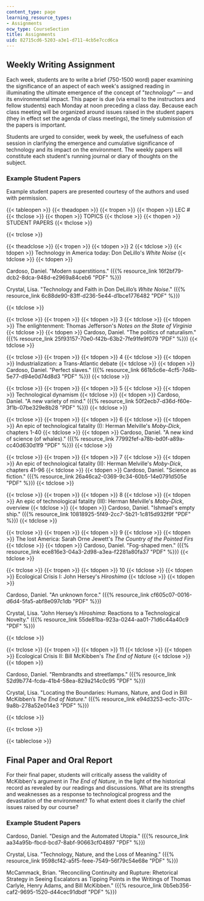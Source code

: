 ```yaml
---
content_type: page
learning_resource_types:
- Assignments
ocw_type: CourseSection
title: Assignments
uid: 82715cd6-5203-a3e1-d711-4cb5e7ccd6ca
---
```


Weekly Writing Assignment
-------------------------

Each week, students are to write a brief (750-1500 word) paper examining the significance of an aspect of each week's assigned reading in illuminating the ultimate emergence of the concept of "_technology_" — and its environmental impact. This paper is due (via email to the instructors and fellow students) each Monday at noon preceding a class day. Because each class meeting will be organized around issues raised in the student papers (they in effect set the agenda of class meetings), the timely submission of the papers is important.

Students are urged to consider, week by week, the usefulness of each session in clarifying the emergence and cumulative significance of technology and its impact on the environment. The weekly papers will constitute each student's running journal or diary of thoughts on the subject.

### Example Student Papers

Example student papers are presented courtesy of the authors and used with permission.

{{< tableopen >}}
{{< theadopen >}}
{{< tropen >}}
{{< thopen >}}
LEC #
{{< thclose >}}
{{< thopen >}}
TOPICS
{{< thclose >}}
{{< thopen >}}
STUDENT PAPERS
{{< thclose >}}

{{< trclose >}}

{{< theadclose >}}
{{< tropen >}}
{{< tdopen >}}
2
{{< tdclose >}}
{{< tdopen >}}
Technology in America today: Don DeLillo's _White Noise_
{{< tdclose >}}
{{< tdopen >}}


Cardoso, Daniel. "Modern superstitions." ({{% resource_link 16f2bf79-dcb2-8dca-948d-e2969a84ceb6 "PDF" %}})

Crystal, Lisa. "Technology and Faith in Don DeLillo’s _White Noise_." ({{% resource_link 6c88de90-83ff-d236-5e44-d1bce1776482 "PDF" %}})


{{< tdclose >}}

{{< trclose >}}
{{< tropen >}}
{{< tdopen >}}
3
{{< tdclose >}}
{{< tdopen >}}
The enlightenment: Thomas Jefferson's _Notes on the State of Virginia_
{{< tdclose >}}
{{< tdopen >}}
Cardoso, Daniel. "The politics of naturalism." ({{% resource_link 25f93157-70e0-f42b-63b2-7fe91fe9f079 "PDF" %}})
{{< tdclose >}}

{{< trclose >}}
{{< tropen >}}
{{< tdopen >}}
4
{{< tdclose >}}
{{< tdopen >}}
Industrialization: a Trans-Atlantic debate
{{< tdclose >}}
{{< tdopen >}}
Cardoso, Daniel. "Perfect slaves." ({{% resource_link 661b5c6e-4cf5-7d4b-5e77-d94e0d74d8d3 "PDF" %}})
{{< tdclose >}}

{{< trclose >}}
{{< tropen >}}
{{< tdopen >}}
5
{{< tdclose >}}
{{< tdopen >}}
Technological dynamism
{{< tdclose >}}
{{< tdopen >}}
Cardoso, Daniel. "A new variety of mind." ({{% resource_link 50f2ecb7-d36d-f60e-3f1b-07be329e8b28 "PDF" %}})
{{< tdclose >}}

{{< trclose >}}
{{< tropen >}}
{{< tdopen >}}
6
{{< tdclose >}}
{{< tdopen >}}
An epic of technological fatality (I): Herman Melville's _Moby-Dick_, chapters 1-40
{{< tdclose >}}
{{< tdopen >}}
Cardoso, Daniel. "A new kind of science (of whales)." ({{% resource_link 77992fef-a78b-bd0f-a89a-cc40d630d1f9 "PDF" %}})
{{< tdclose >}}

{{< trclose >}}
{{< tropen >}}
{{< tdopen >}}
7
{{< tdclose >}}
{{< tdopen >}}
An epic of technological fatality (II): Herman Melville's _Moby-Dick_, chapters 41-96
{{< tdclose >}}
{{< tdopen >}}
Cardoso, Daniel. "Science as fiction." ({{% resource_link 26a46ca2-0369-9c34-60b5-14e0791d505e "PDF" %}})
{{< tdclose >}}

{{< trclose >}}
{{< tropen >}}
{{< tdopen >}}
8
{{< tdclose >}}
{{< tdopen >}}
An epic of technological fatality (III): Herman Melville's _Moby-Dick_, overview
{{< tdclose >}}
{{< tdopen >}}
Cardoso, Daniel. "Ishmael's empty ship." ({{% resource_link 10818925-5f49-2cc7-5b21-1c815d932f9f "PDF" %}})
{{< tdclose >}}

{{< trclose >}}
{{< tropen >}}
{{< tdopen >}}
9
{{< tdclose >}}
{{< tdopen >}}
The lost America: Sarah Orne Jewett's _The Country of the Pointed Firs_
{{< tdclose >}}
{{< tdopen >}}
Cardoso, Daniel. "Fog-shaped men." ({{% resource_link ece816e3-04a3-2d98-a3ea-f2281a80fa37 "PDF" %}})
{{< tdclose >}}

{{< trclose >}}
{{< tropen >}}
{{< tdopen >}}
10
{{< tdclose >}}
{{< tdopen >}}
Ecological Crisis I: John Hersey's _Hiroshima_
{{< tdclose >}}
{{< tdopen >}}


Cardoso, Daniel. "An unknown force." ({{% resource_link cf605c07-0016-d6d4-5fa5-abf8e097c1db "PDF" %}})

Crystal, Lisa. "John Hersey’s _Hiroshima_: Reactions to a Technological Novelty." ({{% resource_link 55de81ba-923a-0244-aa01-71d6c44a40c9 "PDF" %}})


{{< tdclose >}}

{{< trclose >}}
{{< tropen >}}
{{< tdopen >}}
11
{{< tdclose >}}
{{< tdopen >}}
Ecological Crisis II: Bill McKibben's _The End of Nature_
{{< tdclose >}}
{{< tdopen >}}


Cardoso, Daniel. "Rembrandts and streetlamps." ({{% resource_link 52d9b774-fcda-41b4-58ea-829a214c0c95 "PDF" %}})

Crystal, Lisa. "Locating the Boundaries: Humans, Nature, and God in Bill McKibben’s _The End of Nature_." ({{% resource_link e94d3253-ecfc-317c-9a8b-278a52e014e3 "PDF" %}})


{{< tdclose >}}

{{< trclose >}}

{{< tableclose >}}

Final Paper and Oral Report
---------------------------

For their final paper, students will critically assess the validity of McKibben's argument in _The End of Nature_, in the light of the historical record as revealed by our readings and discussions. What are its strengths and weaknesses as a response to technological progress and the devastation of the environment? To what extent does it clarify the chief issues raised by our course?

### Example Student Papers

Cardoso, Daniel. "Design and the Automated Utopia." ({{% resource_link aa34a95b-fbcd-bcd7-8abf-90663cf04897 "PDF" %}})

Crystal, Lisa. "Technology, Nature, and the Loss of Meaning." ({{% resource_link 9598cf42-a5f5-feee-7549-56f79c54e68e "PDF" %}})

McCammack, Brian. "Reconciling Continuity and Rupture: Rhetorical Strategy in Seeing Escalators as Tipping Points in the Writings of Thomas Carlyle, Henry Adams, and Bill McKibben." ({{% resource_link 0b5eb356-caf2-9695-1520-d44cec91dbdf "PDF" %}})